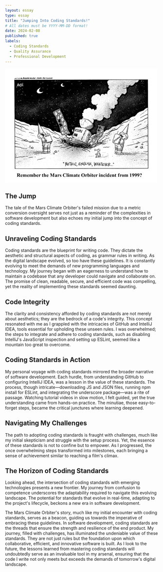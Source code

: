 ```yaml
---
layout: essay
type: essay
title: "Jumping Into Coding Standards!"
# All dates must be YYYY-MM-DD format!
date: 2024-02-08
published: true
labels:
  - Coding Standards
  - Quality Assurance
  - Professional Development
---
```


 <img width="500px" class="rounded float-start pe-4" src="../img/jumpingintostand.jpeg"> 


## The Jump

The tale of the Mars Climate Orbiter's failed mission due to a metric conversion oversight serves not just as a reminder of the complexities in software development but also echoes my initial jump into the concept of coding standards. 

## Unraveling Coding Standards

Coding standards are the blueprint for writing code. They dictate the aesthetic and structural aspects of coding, as grammar rules in writing. As the digital landscape evolved, so too have these guidelines. It is constantly evolving to meet the demands of new programming languages and technology. My journey began with an eagerness to understand how to maintain a codebase that any developer could navigate and collaborate on. The promise of clean, readable, secure, and efficient code was compelling, yet the reality of implementing these standards seemed daunting.

## Code Integrity

The clarity and consistency afforded by coding standards are not merely about aesthetics; they are the bedrock of a code's integrity. This concept resonated with me as I grappled with the intricacies of GitHub and IntelliJ IDEA, tools essential for upholding these unseen rules. I was overwhelmed; the steps to integrate and adhere to coding standards, such as disabling IntelliJ's JavaScript inspection and setting up ESLint, seemed like a mountain too great to overcome.

## Coding Standards in Action

My personal voyage with coding standards mirrored the broader narrative of software development. Each hurdle, from understanding GitHub to configuring IntelliJ IDEA, was a lesson in the value of these standards. The process, though intricate—downloading JS and JSON files, running npm install for ESLint, and integrating the underscore package—was a rite of passage. Watching tutorial videos in slow motion, I felt guided, yet the true understanding came from hands-on practice. The minutiae, those easy-to-forget steps, became the critical junctures where learning deepened.

## Navigating My Challenges

The path to adopting coding standards is fraught with challenges, much like my initial skepticism and struggle with the setup process. Yet, the essence of these standards is not to confine but to empower. As I progressed, the once overwhelming steps transformed into milestones, each bringing a sense of achievement similar to reaching a film's climax.

## The Horizon of Coding Standards

Looking ahead, the intersection of coding standards with emerging technologies presents a new frontier. My journey from confusion to competence underscores the adaptability required to navigate this evolving landscape. The potential for standards that evolve in real-time, adapting to the project's lifecycle, beckons a new era in software development.

The Mars Climate Orbiter's story, much like my initial encounter with coding standards, serves as a beacon, guiding us towards the imperative of embracing these guidelines. In software development, coding standards are the threads that ensure the strength and resilience of the end product. My journey, filled with challenges, has illuminated the undeniable value of these standards. They are not just rules but the foundation upon which collaborative, efficient, and innovative software is built. As I look to the future, the lessons learned from mastering coding standards will undoubtedly serve as an invaluable tool in my arsenal, ensuring that the code I write not only meets but exceeds the demands of tomorrow's digital landscape.
